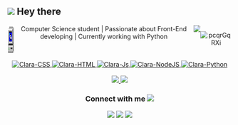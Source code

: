 ## <img src=https://github.com/TheDudeThatCode/TheDudeThatCode/blob/master/Assets/Hi.gif width="28"> Hey there 

<div align="center" style="display: flex">
  <img src=https://raw.githubusercontent.com/TheDudeThatCode/TheDudeThatCode/master/Assets/PC.gif width="15"> Computer Science student | Passionate about Front-End developing | Currently working with Python <img src=https://raw.githubusercontent.com/TheDudeThatCode/TheDudeThatCode/master/Assets/powerup.gif width="15"> <br><br>
  
   ![pcqrGqRXi](https://user-images.githubusercontent.com/71668698/189731939-abc9e4f9-7623-47b4-b1c3-a8d721678268.gif)
   
</div>

<div align="center" style="display: inline_block"><br>
  <a href="https://www.youtube.com/watch?v=dQw4w9WgXcQ">
    <img align="center" alt="Clara-CSS" src="https://img.shields.io/badge/CSS3-1572B6?style=for-the-badge&logo=css3&logoColor=black&color=pink">
    <img align="center" alt="Clara-HTML" src="https://img.shields.io/badge/HTML5-E34F26?style=for-the-badge&logo=html5&logoColor=black&color=pink">
    <img align="center" alt="Clara-Js" src="https://img.shields.io/badge/JavaScript-F7DF1E?style=for-the-badge&logo=javascript&logoColor=black&color=pink">
    <img align="center" alt="Clara-NodeJS" src="https://img.shields.io/badge/Node.js-43853D?style=for-the-badge&logo=node.js&logoColor=black&color=pink">
    <img align="center" alt="Clara-Python" src="https://img.shields.io/badge/Python-FFD43B?style=for-the-badge&logo=python&logoColor=black&color=pink">
  </a>
</div>
<br>

<div align="center">
  <a href="https://github.com/clairos">
    <img height="150em" src="https://github-readme-stats.vercel.app/api?username=clairos&show_icons=true&theme=dracula&hide=contribs,issues"/>
    <img height="150em" src="https://github-readme-stats.vercel.app/api/top-langs/?username=clairos&layout=compact&langs_count=6&theme=dracula"/>
  </a>
</div>

### <div align="center">Connect with me <img src="https://github.com/TheDudeThatCode/TheDudeThatCode/blob/master/Assets/Handshake.gif" height="32px"></div>

<div align="center"> 
  <a href="mailto:aclarabrusa@gmail.com"><img src="https://img.shields.io/badge/-Gmail-%23333?style=for-the-badge&logo=gmail&logoColor=black&color=pink" target="_blank"></a>
  <a href="https://instagram.com/claeruh" target="_blank"><img src="https://img.shields.io/badge/-Instagram-%23E4405F?style=for-the-badge&logo=instagram&logoColor=black&color=pink" target="_blank"></a>
  <a href="https://open.spotify.com/user/xuekkld08hrqufar221luzcm7?si=93cc99bdb9944fb5"><img src="https://img.shields.io/badge/Spotify-1ED760?&style=for-the-badge&logo=spotify&logoColor=black&color=pink" target="_blank"></a>
</div>
